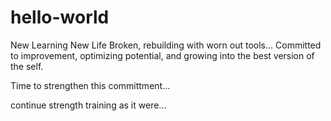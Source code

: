 # hello-world
New Learning New Life
Broken, rebuilding with worn out tools...
Committed to improvement, optimizing potential, and growing into the best version of the self.

Time to strengthen this committment... 

continue strength training as it were...
